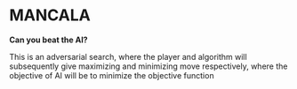 # MANCALA
**Can you beat the AI?**

This is an adversarial search, where the player and algorithm will subsequently give maximizing and minimizing move respectively, where the objective of AI will be to minimize the objective function


